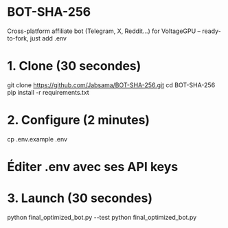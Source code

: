 # BOT-SHA-256
Cross-platform affiliate bot (Telegram, X, Reddit…) for VoltageGPU – ready-to-fork, just add .env
# 1. Clone (30 secondes)
git clone https://github.com/Jabsama/BOT-SHA-256.git
cd BOT-SHA-256
pip install -r requirements.txt

# 2. Configure (2 minutes)
cp .env.example .env
# Éditer .env avec ses API keys

# 3. Launch (30 secondes)
python final_optimized_bot.py --test
python final_optimized_bot.py
